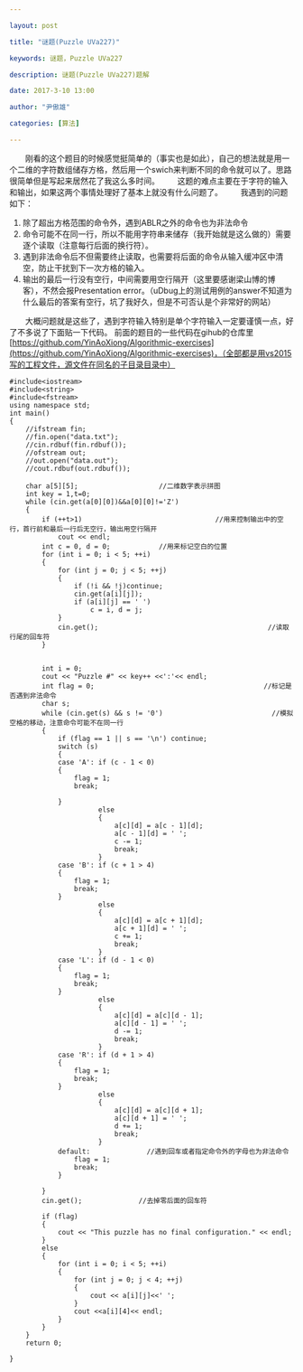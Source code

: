 ```yaml
---

layout: post

title: "谜题(Puzzle UVa227)"

keywords: 谜题，Puzzle UVa227

description: 谜题(Puzzle UVa227)题解

date: 2017-3-10 13:00

author: "尹傲雄"

categories: [算法]

---
```

　　刚看的这个题目的时候感觉挺简单的（事实也是如此），自己的想法就是用一个二维的字符数组储存方格，然后用一个swich来判断不同的命令就可以了。思路很简单但是写起来居然花了我这么多时间。
　　这题的难点主要在于字符的输入和输出，如果这两个事情处理好了基本上就没有什么问题了。
　　我遇到的问题如下：

1. 除了超出方格范围的命令外，遇到ABLR之外的命令也为非法命令
2. 命令可能不在同一行，所以不能用字符串来储存（我开始就是这么做的）需要逐个读取（注意每行后面的换行符）。
3. 遇到非法命令后不但需要终止读取，也需要将后面的命令从输入缓冲区中清空，防止干扰到下一次方格的输入。
4. 输出的最后一行没有空行，中间需要用空行隔开（这里要感谢梁山博的博客），不然会报Presentation error。（uDbug上的测试用例的answer不知道为什么最后的答案有空行，坑了我好久，但是不可否认是个非常好的网站）

　　大概问题就是这些了，遇到字符输入特别是单个字符输入一定要谨慎一点，好了不多说了下面贴一下代码。 前面的题目的一些代码在gihub的仓库里[https://github.com/YinAoXiong/Algorithmic-exercises](https://github.com/YinAoXiong/Algorithmic-exercises)，（全部都是用vs2015写的工程文件，源文件在同名的子目录目录中）
　　

```
#include<iostream>
#include<string>
#include<fstream>
using namespace std;
int main()
{
	//ifstream fin;
	//fin.open("data.txt");
	//cin.rdbuf(fin.rdbuf());
	//ofstream out;
	//out.open("data.out");
	//cout.rdbuf(out.rdbuf());

	char a[5][5];                    //二维数字表示拼图
	int key = 1,t=0;
	while (cin.get(a[0][0])&&a[0][0]!='Z')
	{
		if (++t>1)                                 //用来控制输出中的空行，首行前和最后一行后无空行，输出用空行隔开
			cout << endl;
		int c = 0, d = 0;            //用来标记空白的位置
		for (int i = 0; i < 5; ++i)
		{
			for (int j = 0; j < 5; ++j)
			{
				if (!i && !j)continue;
				cin.get(a[i][j]);
				if (a[i][j] == ' ')
					c = i, d = j;
			}
			cin.get();                                          //读取行尾的回车符
		}


		int i = 0;
		cout << "Puzzle #" << key++ <<':'<< endl;
		int flag = 0;                                          //标记是否遇到非法命令
		char s;
		while (cin.get(s) && s != '0')                           //模拟空格的移动，注意命令可能不在同一行
		{
			if (flag == 1 || s == '\n') continue;                
			switch (s)
			{
			case 'A': if (c - 1 < 0)
			{
				flag = 1;
				break;

			}
					  else
					  {
						  a[c][d] = a[c - 1][d];
						  a[c - 1][d] = ' ';
						  c -= 1;
						  break;
					  }
			case 'B': if (c + 1 > 4)
			{
				flag = 1;
				break;
			}
					  else
					  {
						  a[c][d] = a[c + 1][d];
						  a[c + 1][d] = ' ';
						  c += 1;
						  break;
					  }
			case 'L': if (d - 1 < 0)
			{
				flag = 1;
				break;
			}
					  else
					  {
						  a[c][d] = a[c][d - 1];
						  a[c][d - 1] = ' ';
						  d -= 1;
						  break;
					  }
			case 'R': if (d + 1 > 4)
			{
				flag = 1;
				break;
			}
					  else
					  {
						  a[c][d] = a[c][d + 1];
						  a[c][d + 1] = ' ';
						  d += 1;
						  break;
					  }
			default:              //遇到回车或者指定命令外的字母也为非法命令
				flag = 1;
				break;
			}

		}
		cin.get();              //去掉零后面的回车符

		if (flag)
		{
			cout << "This puzzle has no final configuration." << endl;
		}
		else
		{
			for (int i = 0; i < 5; ++i)
			{
				for (int j = 0; j < 4; ++j)
				{
					cout << a[i][j]<<' ';
				}
				cout <<a[i][4]<< endl;                              
			}
		}
	}
	return 0;

}
```
